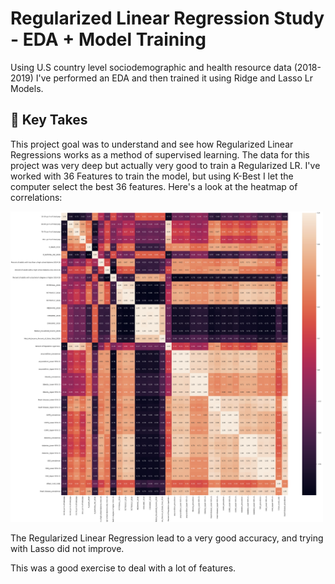 # Regularized Linear Regression Study - EDA + Model Training

Using U.S country level sociodemographic and health resource data (2018-2019) I've performed an EDA and then trained it using Ridge and Lasso Lr Models. 

## 📔 Key Takes

This project goal was to understand and see how Regularized Linear Regressions works as a method of supervised learning. 
The data for this project was very deep but actually very good to train a Regularized LR. I've worked with 36 Features to train the model, but using K-Best I let the computer select the best 36 features. Here's a look at the heatmap of correlations: 

<img src="https://github.com/4GeeksAcademy/gustavolima-regularized-Lr/blob/main/assets/corr.png" width="500">

The Regularized Linear Regression lead to a very good accuracy, and trying with Lasso did not improve. 

This was a good exercise to deal with a lot of features. 
